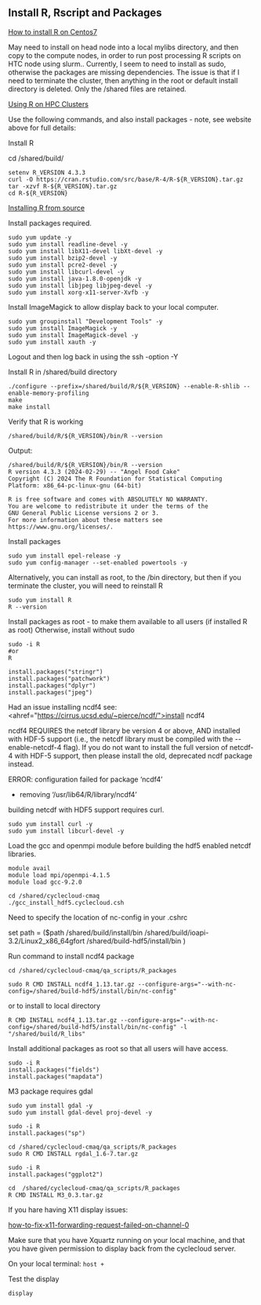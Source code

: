 ## Install R, Rscript and Packages

<a href="https://linuxize.com/post/how-to-install-r-on-centos-7/">How to install R on Centos7</a>

May need to install on head node into a local mylibs directory, and then copy to the compute nodes, in order to run post processing R scripts on HTC node using slurm..
Currently, I seem to need to install as sudo, otherwise the packages are missing dependencies.
The issue is that if I need to terminate the cluster, then anything in the root or default install directory is deleted. Only the /shared files are retained.

<a href="https://researchcomputing.princeton.edu/support/knowledge-base/rrstudio">Using R on HPC Clusters</a>

Use the following commands, and also install packages - note, see website above for full details:

Install R

cd /shared/build/

```
setenv R_VERSION 4.3.3
curl -O https://cran.rstudio.com/src/base/R-4/R-${R_VERSION}.tar.gz
tar -xzvf R-${R_VERSION}.tar.gz
cd R-${R_VERSION}
```

<a href="https://docs.posit.co/resources/install-r-source/">Installing R from source</a>

Install packages required.

```
sudo yum update -y
sudo yum install readline-devel -y
sudo yum install libX11-devel libXt-devel -y
sudo yum install bzip2-devel -y
sudo yum install pcre2-devel -y
sudo yum install libcurl-devel -y
sudo yum install java-1.8.0-openjdk -y
sudo yum install libjpeg libjpeg-devel -y
sudo yum install xorg-x11-server-Xvfb -y
```

Install ImageMagick to allow display back to your local computer.

```
sudo yum groupinstall "Development Tools" -y
sudo yum install ImageMagick -y
sudo yum install ImageMagick-devel -y
sudo yum install xauth -y
```

Logout and then log back in using the ssh -option -Y


Install R in /shared/build directory

```
./configure --prefix=/shared/build/R/${R_VERSION} --enable-R-shlib --enable-memory-profiling
make
make install
```

Verify that R is working

```
/shared/build/R/${R_VERSION}/bin/R --version
```

Output:

```
/shared/build/R/${R_VERSION}/bin/R --version
R version 4.3.3 (2024-02-29) -- "Angel Food Cake"
Copyright (C) 2024 The R Foundation for Statistical Computing
Platform: x86_64-pc-linux-gnu (64-bit)

R is free software and comes with ABSOLUTELY NO WARRANTY.
You are welcome to redistribute it under the terms of the
GNU General Public License versions 2 or 3.
For more information about these matters see
https://www.gnu.org/licenses/.
```

Install packages

```
sudo yum install epel-release -y 
sudo yum config-manager --set-enabled powertools -y
```

Alternatively, you can install as root, to the /bin directory, but then if you terminate the cluster, you will need to reinstall R

```
sudo yum install R
R --version
```

Install packages as root - to make them available to all users (if installed R as root) Otherwise, install without sudo

```
sudo -i R
#or
R

install.packages("stringr")
install.packages("patchwork")
install.packages("dplyr")
install.packages("jpeg")
```

Had an issue installing ncdf4
see:
<ahref="https://cirrus.ucsd.edu/~pierce/ncdf/">install ncdf4</a>

ncdf4 REQUIRES the netcdf library be version 4 or above,
AND installed with HDF-5 support (i.e., the netcdf library must be
compiled with the --enable-netcdf-4 flag). If you do not want to install
the full version of netcdf-4 with HDF-5 support, then please install
the old, deprecated ncdf package instead.

ERROR: configuration failed for package ‘ncdf4’
* removing ‘/usr/lib64/R/library/ncdf4’


building netcdf with HDF5 support requires curl.

```
sudo yum install curl -y
sudo yum install libcurl-devel -y
```

Load the gcc and openmpi module before building the hdf5 enabled netcdf libraries.

```
module avail
module load mpi/openmpi-4.1.5
module load gcc-9.2.0
```

```
cd /shared/cyclecloud-cmaq
./gcc_install_hdf5.cyclecloud.csh
```
Need to specify the location of nc-config in your .cshrc

set path = ($path /shared/build/install/bin /shared/build/ioapi-3.2/Linux2_x86_64gfort /shared/build-hdf5/install/bin )

Run command to install ncdf4 package

`cd /shared/cyclecloud-cmaq/qa_scripts/R_packages`

`sudo R CMD INSTALL ncdf4_1.13.tar.gz --configure-args="--with-nc-config=/shared/build-hdf5/install/bin/nc-config"`

or to install to local directory

`R CMD INSTALL ncdf4_1.13.tar.gz --configure-args="--with-nc-config=/shared/build-hdf5/install/bin/nc-config" -l "/shared/build/R_libs"`


Install additional packages as root so that all users will have access.

```
sudo -i R
install.packages("fields")
install.packages("mapdata")
```

M3 package requires gdal

```
sudo yum install gdal -y
sudo yum install gdal-devel proj-devel -y
```

```
sudo -i R
install.packages("sp")
```

```
cd /shared/cyclecloud-cmaq/qa_scripts/R_packages
sudo R CMD INSTALL rgdal_1.6-7.tar.gz
```

```
sudo -i R
install.packages("ggplot2")
```

```
cd  /shared/cyclecloud-cmaq/qa_scripts/R_packages
R CMD INSTALL M3_0.3.tar.gz
```

If you hare having X11 display issues:

<a href="https://www.cyberciti.biz/faq/how-to-fix-x11-forwarding-request-failed-on-channel-0/">how-to-fix-x11-forwarding-request-failed-on-channel-0</a>

Make sure that you have Xquartz running on your local machine, and that you have given permission to display back from the cyclecloud server.

On your local terminal:
`host +`

Test the display

```
display
```

